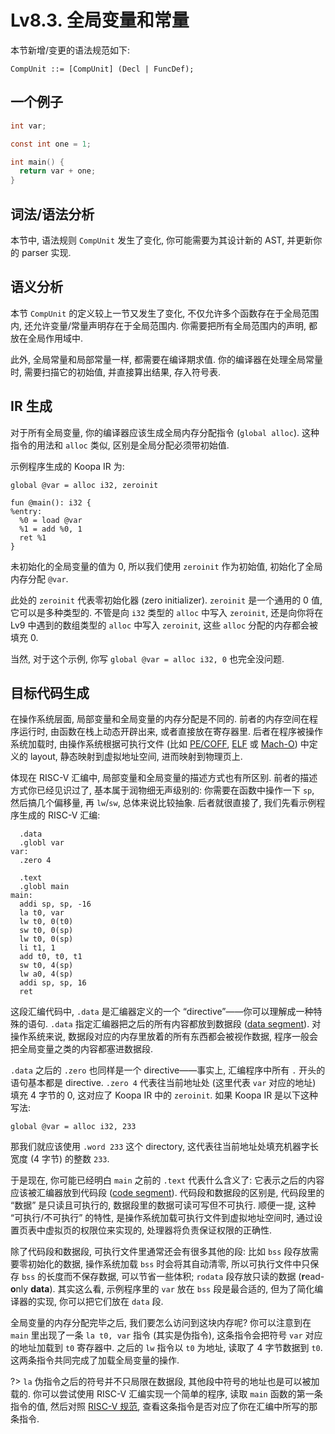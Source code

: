 # Lv8.3. 全局变量和常量

本节新增/变更的语法规范如下:

```ebnf
CompUnit ::= [CompUnit] (Decl | FuncDef);
```

## 一个例子

```c
int var;

const int one = 1;

int main() {
  return var + one;
}
```

## 词法/语法分析

本节中, 语法规则 `CompUnit` 发生了变化, 你可能需要为其设计新的 AST, 并更新你的 parser 实现.

## 语义分析

本节 `CompUnit` 的定义较上一节又发生了变化, 不仅允许多个函数存在于全局范围内, 还允许变量/常量声明存在于全局范围内. 你需要把所有全局范围内的声明, 都放在全局作用域中.

此外, 全局常量和局部常量一样, 都需要在编译期求值. 你的编译器在处理全局常量时, 需要扫描它的初始值, 并直接算出结果, 存入符号表.

## IR 生成

对于所有全局变量, 你的编译器应该生成全局内存分配指令 (`global alloc`). 这种指令的用法和 `alloc` 类似, 区别是全局分配必须带初始值.

示例程序生成的 Koopa IR 为:

```koopa
global @var = alloc i32, zeroinit

fun @main(): i32 {
%entry:
  %0 = load @var
  %1 = add %0, 1
  ret %1
}
```

未初始化的全局变量的值为 0, 所以我们使用 `zeroinit` 作为初始值, 初始化了全局内存分配 `@var`.

此处的 `zeroinit` 代表零初始化器 (zero initializer). `zeroinit` 是一个通用的 0 值, 它可以是多种类型的. 不管是向 `i32` 类型的 `alloc` 中写入 `zeroinit`, 还是向你将在 Lv9 中遇到的数组类型的 `alloc` 中写入 `zeroinit`, 这些 `alloc` 分配的内存都会被填充 0.

当然, 对于这个示例, 你写 `global @var = alloc i32, 0` 也完全没问题.

## 目标代码生成

在操作系统层面, 局部变量和全局变量的内存分配是不同的. 前者的内存空间在程序运行时, 由函数在栈上动态开辟出来, 或者直接放在寄存器里. 后者在程序被操作系统加载时, 由操作系统根据可执行文件 (比如 [PE/COFF](https://en.wikipedia.org/wiki/Portable_Executable), [ELF](https://en.wikipedia.org/wiki/Executable_and_Linkable_Format) 或 [Mach-O](https://en.wikipedia.org/wiki/Mach-O)) 中定义的 layout, 静态映射到虚拟地址空间, 进而映射到物理页上.

体现在 RISC-V 汇编中, 局部变量和全局变量的描述方式也有所区别. 前者的描述方式你已经见识过了, 基本属于润物细无声级别的: 你需要在函数中操作一下 `sp`, 然后搞几个偏移量, 再 `lw`/`sw`, 总体来说比较抽象. 后者就很直接了, 我们先看示例程序生成的 RISC-V 汇编:

```
  .data
  .globl var
var:
  .zero 4

  .text
  .globl main
main:
  addi sp, sp, -16
  la t0, var
  lw t0, 0(t0)
  sw t0, 0(sp)
  lw t0, 0(sp)
  li t1, 1
  add t0, t0, t1
  sw t0, 4(sp)
  lw a0, 4(sp)
  addi sp, sp, 16
  ret
```

这段汇编代码中, `.data` 是汇编器定义的一个 “directive”——你可以理解成一种特殊的语句. `.data` 指定汇编器把之后的所有内容都放到数据段 ([data segment](https://en.wikipedia.org/wiki/Data_segment)). 对操作系统来说, 数据段对应的内存里放着的所有东西都会被视作数据, 程序一般会把全局变量之类的内容都塞进数据段.

`.data` 之后的 `.zero` 也同样是一个 directive——事实上, 汇编程序中所有 `.` 开头的语句基本都是 directive. `.zero 4` 代表往当前地址处 (这里代表 `var` 对应的地址) 填充 4 字节的 0, 这对应了 Koopa IR 中的 `zeroinit`. 如果 Koopa IR 是以下这种写法:

```koopa
global @var = alloc i32, 233
```

那我们就应该使用 `.word 233` 这个 directory, 这代表往当前地址处填充机器字长宽度 (4 字节) 的整数 `233`.

于是现在, 你可能已经明白 `main` 之前的 `.text` 代表什么含义了: 它表示之后的内容应该被汇编器放到代码段 ([code segment](https://en.wikipedia.org/wiki/Code_segment)). 代码段和数据段的区别是, 代码段里的 “数据” 是只读且可执行的, 数据段里的数据可读可写但不可执行. 顺便一提, 这种 “可执行/不可执行” 的特性, 是操作系统加载可执行文件到虚拟地址空间时, 通过设置页表中虚拟页的权限位来实现的, 处理器将负责保证权限的正确性.

除了代码段和数据段, 可执行文件里通常还会有很多其他的段: 比如 `bss` 段存放需要零初始化的数据, 操作系统加载 `bss` 时会将其自动清零, 所以可执行文件中只保存 `bss` 的长度而不保存数据, 可以节省一些体积; `rodata` 段存放只读的数据 (**r**ead-**o**nly **data**). 其实这么看, 示例程序里的 `var` 放在 `bss` 段是最合适的, 但为了简化编译器的实现, 你可以把它们放在 `data` 段.

全局变量的内存分配完毕之后, 我们要怎么访问到这块内存呢? 你可以注意到在 `main` 里出现了一条 `la t0, var` 指令 (其实是伪指令), 这条指令会把符号 `var` 对应的地址加载到 `t0` 寄存器中. 之后的 `lw` 指令以 `t0` 为地址, 读取了 4 字节数据到 `t0`. 这两条指令共同完成了加载全局变量的操作.

?> `la` 伪指令之后的符号并不只局限在数据段, 其他段中符号的地址也是可以被加载的. 你可以尝试使用 RISC-V 汇编实现一个简单的程序, 读取 `main` 函数的第一条指令的值, 然后对照 [RISC-V 规范](https://github.com/riscv/riscv-isa-manual/releases/download/Ratified-IMAFDQC/riscv-spec-20191213.pdf), 查看这条指令是否对应了你在汇编中所写的那条指令.
